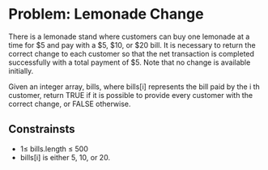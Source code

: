 # Problem: Lemonade Change

There is a lemonade stand where customers can buy one lemonade at a time for $5 and pay with a $5, $10, or $20 bill. It is necessary to return the correct change to each customer so that the net transaction is completed successfully with a total payment of $5. Note that no change is available initially.



Given an integer array, bills, where bills\[i] represents the bill paid by the i th customer, return TRUE if it is possible to provide every customer with the correct change, or FALSE otherwise.



## Constrainsts



* 1≤ bills.length ≤ 500
* bills\[i] is either 5, 10, or 20.


